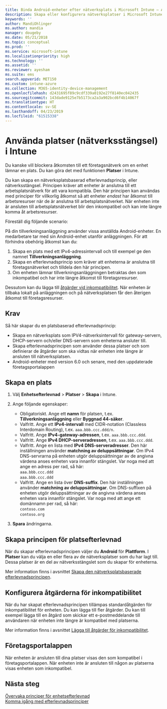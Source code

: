 ```yaml
---
title: Binda Android-enheter efter nätverksplats i Microsoft Intune – Azure | Microsoft Docs
description: Skapa eller konfigurera nätverksplatser i Microsoft Intune för Android-enheter. Du kan märka enheter som inkompatibla baserat på enhetens nätverksplats. Om enheten ansluter utanför nätverksplatsen kan du blockera åtkomsten till företagsresurser.
keywords: ''
author: MandiOhlinger
ms.author: mandia
manager: dougeby
ms.date: 05/21/2018
ms.topic: conceptual
ms.prod: ''
ms.service: microsoft-intune
ms.localizationpriority: high
ms.technology: ''
ms.assetid: ''
ms.reviewer: ayesham
ms.suite: ems
search.appverid: MET150
ms.custom: intune-azure
ms.collection: M365-identity-device-management
ms.openlocfilehash: d2431695f89c9cdf339a0192e27f8140ec042435
ms.sourcegitcommit: 143dade9125e7b5173ca2a3a902bcd6f4b14067f
ms.translationtype: HT
ms.contentlocale: sv-SE
ms.lasthandoff: 04/23/2019
ms.locfileid: "61515338"
---
```

# <a name="use-locations-network-fence-in-intune"></a>Använda platser (nätverksstängsel) i Intune

Du kanske vill blockera åtkomsten till ett företagsnätverk om en enhet lämnar en plats. Du kan göra det med funktionen **Platser** i Intune. 

Du kan skapa en nätverksplatsbaserad efterlevnadsprincip, eller nätverksstängsel. Principen kräver att enheter är anslutna till ett arbetsplatsnätverk för att vara kompatibla. Den här principen kan användas med principer för villkorlig åtkomst så att enheter *endast* har åtkomst till arbetsresurser när de är anslutna till arbetsplatsnätverket. När enheten inte är ansluten till arbetsplatsnätverket blir den inkompatibel och kan inte längre komma åt arbetsresurser.

Föreställ dig följande scenario:

På din tillverkningsanläggning använder vissa anställda Android-enheter. En medarbetare tar med sin Android-enhet utanför anläggningen. För att förhindra obehörig åtkomst kan du:

1. Skapa en plats med ett IPv4-adressintervall och till exempel ge den namnet **Tillverkningsanläggning**.
2. Skapa en efterlevnadsprincip som kräver att enheterna är anslutna till företagsnätverket och tilldela den här principen.
3. Om enheten lämnar tillverkningsanläggningen betraktas den som inkompatibel och har inte längre åtkomst till företagsresurser.

Dessutom kan du lägga till [åtgärder vid inkompatibilitet](#configure-the-actions-for-noncompliance). När enheten är tillbaka lokalt på anläggningen och på nätverksplatsen får den återigen åtkomst till företagsresurser.

## <a name="prerequisites"></a>Krav

Så här skapar du en platsbaserad efterlevnadsprincip:

- Skapa en nätverksplats som IPV4-nätverksintervall för gateway-servern, DHCP-servern och/eller DNS-servern som enheterna ansluter till.
- Skapa efterlevnadsprincipen som använder dessa platser och som definierar de åtgärder som ska vidtas när enheten inte längre är ansluten till nätverksplatsen.
- Android-enheter med version 6.0 och senare, med den uppdaterade företagsportalappen

## <a name="create-a-location"></a>Skapa en plats

1. Välj **Enhetsefterlevnad** > **Platser** > **Skapa** i Intune.

2. Ange följande egenskaper:  

   - Obligatoriskt. Ange ett **namn** för platsen, t.ex. **Tillverkningsanläggning** eller **Byggnad 44-säker**.
   - Valfritt. Ange ett **IPv4-intervall** med CIDR-notation (Classless Interdomain Routing), t.ex. `aaa.bbb.ccc.ddd/n`.
   - Valfritt. Ange **IPv4-gateway-adressen**, t.ex. `aaa.bbb.ccc.ddd`.
   - Valfritt. Ange **IPv4 DHCP-serveradressen**, t.ex. `aaa.bbb.ccc.ddd`.
   - Valfritt. Ange en lista med **IPv4 DNS-serveradresser**. Den här inställningen använder **matchning av deluppsättningar**. Om IPv4 DNS-servrarna på enheten utgör deluppsättningar av de angivna värdena anses enheten vara innanför stängslet. Var noga med att ange en adress per rad, så här:  
     `aaa.bbb.ccc.ddd`  
     `aaa.bbb.ccc.ddd`
   - Valfritt. Ange en lista över **DNS-suffix**. Den här inställningen använder **matchning av deluppsättningar**. Om DNS-suffixen på enheten utgör deluppsättningar av de angivna värdena anses enheten vara innanför stängslet. Var noga med att ange ett domännamn per rad, så här:  
     `contoso.com`  
     `contoso.org`

3. **Spara** ändringarna.

## <a name="create-the-location-compliance-policy"></a>Skapa principen för platsefterlevnad

När du skapar efterlevnadsprincipen väljer du **Android** för **Plattform**. I **Platser** kan du välja en eller flera av de nätverksplatser som du har lagt till. Dessa platser är en del av nätverksstängslet som du skapar för enheterna.

Mer information finns i avsnittet [Skapa den nätverksplatsbaserade efterlevnadsprincipen](compliance-policy-create-android.md#locations).

## <a name="configure-the-actions-for-noncompliance"></a>Konfigurera åtgärderna för inkompatibilitet

När du har skapat efterlevnadsprincipen tillämpas standardåtgärden för inkompatibilitet för enheten. Du kan lägga till fler åtgärder. Du kan till exempel lägga till en åtgärd som skickar ett e-postmeddelande till användaren när enheten inte längre är kompatibel med platserna.

Mer information finns i avsnittet [Lägga till åtgärder för inkompatibilitet](actions-for-noncompliance.md).

## <a name="company-portal-app"></a>Företagsportalappen

När enheten är ansluten till dina platser visas den som kompatibel i företagsportalappen. När enheten inte är ansluten till någon av platserna visas enheten som inkompatibel.

## <a name="next-steps"></a>Nästa steg
[Övervaka principer för enhetsefterlevnad](compliance-policy-monitor.md)  
[Komma igång med efterlevnadsprinciper](device-compliance-get-started.md)
